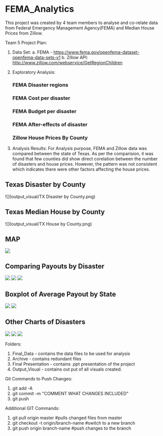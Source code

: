 # FEMA_Analytics

This project was created by 4 team members to analyse and co-relate data from Federal Emergency Management Agency(FEMA) and Median House Prices from Zillow. 




Team 5 Project Plan:
1. Data Set: 
    a. FEMA - https://www.fema.gov/openfema-dataset-openfema-data-sets-v1
    b. Zillow API: http://www.zillow.com/webservice/GetRegionChildren

2. Exploratory Analysis:
    ### FEMA Disaster regions
    ### FEMA Cost per disaster
    ### FEMA Budget per disaster
    ### FEMA After-effects of disaster
    ### Zillow House Prices By County

3. Analysis Results:
For Analysis purpose, FEMA and Zillow data was compared between the state of Texas. As per the comparision, it was found that few counties did show direct corelation between the number of disasters and house prices. However, the pattern was not consistent which indicates there were other factors affecting the house prices. 
## Texas Disaster by County
![](output_visual/TX Disaster by County.png)
## Texas Median House by County
![](output_visual/TX House by County.png)
## MAP
![](output_visual/Texas_Zillow.PNG)

## Comparing Payouts by Disaster
![](output_visual/Average_Money_per_Person.png) ![](output_visual/Money_Approved_by_FEMA.png) ![](output_visual/Households_Affected.png)

## Boxplot of Average Payout by State
![](output_visual/Owner_Boxplot.png)
![](output_visual/Renter_Boxplot.png)

## Other Charts of Disasters
![](output_visual/counties_affect_waffle.png)
![](output_visual/counties_affected_pie.png)
![](output_visual/Counties_affected_by_Disasters_from_2013-2020.png)


Folders:
1. Final_Data - contains the data files to be used for analysis
2. Archive - contains redundant files
3. Final Presentation - contains .ppt presentation of the project
4. Output_Visual - contains out put of all visuals created.


Git Commands to Push Changes:
1. git add -A 
2. git commit -m "COMMENT WHAT CHANGES INCLUDED"
3. git push

Additional GIT Commands:
1. git pull origin master                   #pulls changed files from master
2. git checkout -t origin/branch-name       #switch to a new branch
3. git push origin branch-name              #push changes to the branch
